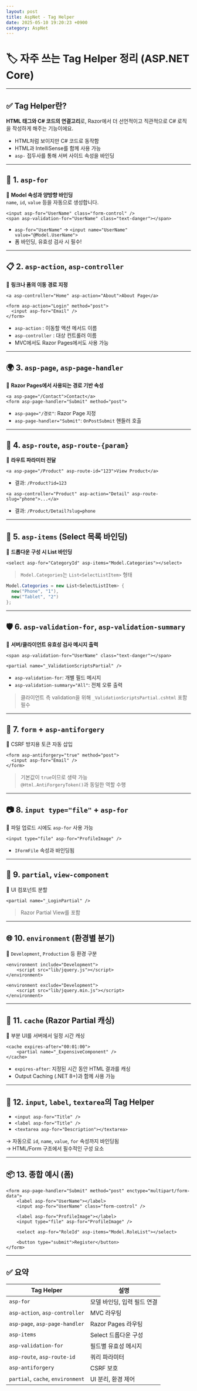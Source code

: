 ```yaml
---
layout: post
title: AspNet - Tag Helper
date: 2025-05-10 19:20:23 +0900
category: AspNet
---
```

# 🏷 자주 쓰는 Tag Helper 정리 (ASP.NET Core)

---

## ✅ Tag Helper란?

**HTML 태그와 C# 코드의 연결고리**로, Razor에서 더 선언적이고 직관적으로 C# 로직을 작성하게 해주는 기능이에요.

- HTML처럼 보이지만 C# 코드로 동작함
- HTML과 IntelliSense를 함께 사용 가능
- `asp-` 접두사를 통해 서버 사이드 속성을 바인딩

---

## 🧱 1. `asp-for`

📌 **Model 속성과 양방향 바인딩**  
`name`, `id`, `value` 등을 자동으로 생성합니다.

```razor
<input asp-for="UserName" class="form-control" />
<span asp-validation-for="UserName" class="text-danger"></span>
```

- `asp-for="UserName"` → `<input name="UserName" value="@Model.UserName">`
- 폼 바인딩, 유효성 검사 시 필수!

---

## 📋 2. `asp-action`, `asp-controller`

📌 **링크나 폼의 이동 경로 지정**

```razor
<a asp-controller="Home" asp-action="About">About Page</a>

<form asp-action="Login" method="post">
  <input asp-for="Email" />
</form>
```

- `asp-action` : 이동할 액션 메서드 이름
- `asp-controller` : 대상 컨트롤러 이름
- MVC에서도 Razor Pages에서도 사용 가능

---

## 🌍 3. `asp-page`, `asp-page-handler`

📌 **Razor Pages에서 사용되는 경로 기반 속성**

```razor
<a asp-page="/Contact">Contact</a>
<form asp-page-handler="Submit" method="post">
```

- `asp-page="/경로"`: Razor Page 지정
- `asp-page-handler="Submit"`: `OnPostSubmit` 핸들러 호출

---

## 🧾 4. `asp-route`, `asp-route-{param}`

📌 **라우트 파라미터 전달**

```razor
<a asp-page="/Product" asp-route-id="123">View Product</a>
```

- 결과: `/Product?id=123`

```razor
<a asp-controller="Product" asp-action="Detail" asp-route-slug="phone">...</a>
```

- 결과: `/Product/Detail?slug=phone`

---

## 🔁 5. `asp-items` (Select 목록 바인딩)

📌 **드롭다운 구성 시 List 바인딩**

```razor
<select asp-for="CategoryId" asp-items="Model.Categories"></select>
```

> `Model.Categories`는 `List<SelectListItem>` 형태

```csharp
Model.Categories = new List<SelectListItem> {
  new("Phone", "1"),
  new("Tablet", "2")
};
```

---

## 🛡 6. `asp-validation-for`, `asp-validation-summary`

📌 **서버/클라이언트 유효성 검사 메시지 출력**

```razor
<span asp-validation-for="UserName" class="text-danger"></span>

<partial name="_ValidationScriptsPartial" />
```

- `asp-validation-for`: 개별 필드 메시지
- `asp-validation-summary="All"`: 전체 오류 출력

> 클라이언트 측 validation을 위해 `_ValidationScriptsPartial.cshtml` 포함 필수

---

## 🔐 7. `form` + `asp-antiforgery`

📌 CSRF 방지용 토큰 자동 삽입

```razor
<form asp-antiforgery="true" method="post">
  <input asp-for="Email" />
</form>
```

> 기본값이 `true`이므로 생략 가능  
> `@Html.AntiForgeryToken()`과 동일한 역할 수행

---

## 📷 8. `input type="file"` + `asp-for`

📌 파일 업로드 시에도 `asp-for` 사용 가능

```razor
<input type="file" asp-for="ProfileImage" />
```

- `IFormFile` 속성과 바인딩됨

---

## 📄 9. `partial`, `view-component`

📌 UI 컴포넌트 분할

```razor
<partial name="_LoginPartial" />
```

> Razor Partial View를 포함

---

## 🌐 10. `environment` (환경별 분기)

📌 `Development`, `Production` 등 환경 구분

```razor
<environment include="Development">
    <script src="lib/jquery.js"></script>
</environment>

<environment exclude="Development">
    <script src="lib/jquery.min.js"></script>
</environment>
```

---

## 🎯 11. `cache` (Razor Partial 캐싱)

📌 부분 UI를 서버에서 일정 시간 캐싱

```razor
<cache expires-after="00:01:00">
    <partial name="_ExpensiveComponent" />
</cache>
```

- `expires-after`: 지정된 시간 동안 HTML 결과를 캐싱
- Output Caching (.NET 8+)과 함께 사용 가능

---

## 🧪 12. `input`, `label`, `textarea`의 Tag Helper

- `<input asp-for="Title" />`
- `<label asp-for="Title" />`
- `<textarea asp-for="Description"></textarea>`

→ 자동으로 `id`, `name`, `value`, `for` 속성까지 바인딩됨  
→ HTML/Form 구조에서 필수적인 구성 요소

---

## 📦 13. 종합 예시 (폼)

```razor
<form asp-page-handler="Submit" method="post" enctype="multipart/form-data">
    <label asp-for="UserName"></label>
    <input asp-for="UserName" class="form-control" />

    <label asp-for="ProfileImage"></label>
    <input type="file" asp-for="ProfileImage" />

    <select asp-for="RoleId" asp-items="Model.RoleList"></select>

    <button type="submit">Register</button>
</form>
```

---

## ✅ 요약

| Tag Helper | 설명 |
|------------|------|
| `asp-for` | 모델 바인딩, 입력 필드 연결 |
| `asp-action`, `asp-controller` | MVC 라우팅 |
| `asp-page`, `asp-page-handler` | Razor Pages 라우팅 |
| `asp-items` | Select 드롭다운 구성 |
| `asp-validation-for` | 필드별 유효성 메시지 |
| `asp-route`, `asp-route-id` | 쿼리 파라미터 |
| `asp-antiforgery` | CSRF 보호 |
| `partial`, `cache`, `environment` | UI 분리, 환경 제어 |